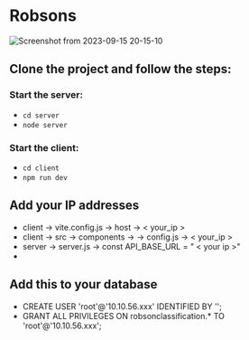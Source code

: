 # Robsons

![Screenshot from 2023-09-15 20-15-10](https://github.com/saiful64/Robsons-v2/assets/93570937/bb48c67e-6d40-4db8-b492-711854806cc7)


## Clone the project and follow the steps:

### Start the server:
* `cd server`
* `node server`

### Start the client:
* `cd client`
* `npm run dev`


## Add your IP addresses
* client -> vite.config.js -> host -> < your_ip >
* client -> src -> components -> -> config.js  ->  < your_ip >
* server -> server.js -> const API_BASE_URL = " <  your ip  >"
* 


## Add this to your database
* CREATE USER 'root'@'10.10.56.xxx' IDENTIFIED BY '';
* GRANT ALL PRIVILEGES ON robsonclassification.* TO 'root'@'10.10.56.xxx';
